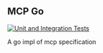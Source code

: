 MCP Go
------

[![Unit and Integration Tests](https://github.com/XiaoConstantine/mcp-go/actions/workflows/go.yml/badge.svg?branch=main)](https://github.com/XiaoConstantine/mcp-go/actions/workflows/go.yml)

A go impl of mcp specification
